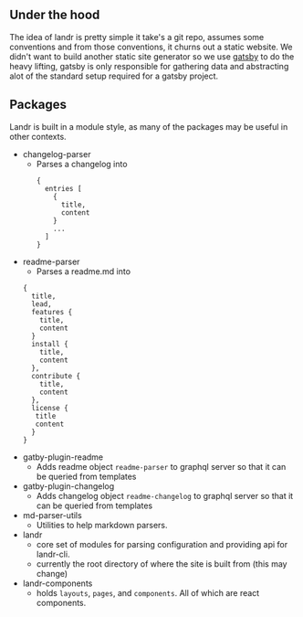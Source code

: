 ## Under the hood

The idea of landr is pretty simple it take's a git repo, assumes some conventions and from those conventions, it churns out a static website. We didn't want to build another static site generator so we use [gatsby](https://www.gatsbyjs.org/docs/) to do the heavy lifting, gatsby is only responsible for gathering data and abstracting alot of the standard setup required for a gatsby project.

## Packages

Landr is built in a module style, as many of the packages may be useful in other contexts.

- changelog-parser
  - Parses a changelog into
    ```
    {
      entries [
        {
          title,
          content
        }
        ...
      ]
    }
- readme-parser
  - Parses a readme.md into
  ```
  {
    title,
    lead,
    features {
      title,
      content
    }
    install {
      title,
      content
    },
    contribute {
      title,
      content
    },
    license {
     title
     content
    }
  }
  ```
- gatby-plugin-readme
  - Adds readme object `readme-parser` to graphql server so that it can be queried from templates
- gatby-plugin-changelog
  - Adds changelog object `readme-changelog` to graphql server so that it can be queried from templates
- md-parser-utils
  - Utilities to help markdown parsers.
- landr
  - core set of modules for parsing configuration and providing api for landr-cli.
  - currently the root directory of where the site is built from (this may change)
- landr-components
  - holds `layouts`, `pages`, and `components`. All of which are react components.
